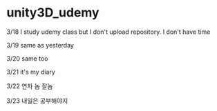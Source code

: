 # unity3D_udemy

3/18 I study udemy class but I don't upload repository. I don't have time

3/19 same as yesterday

3/20 same too

3/21 it's my diary

3/22 연차 놈 잘놈

3/23 내일은 공부해야지
